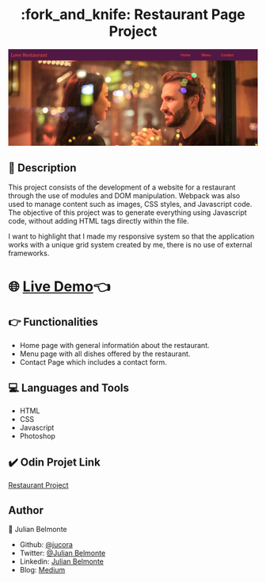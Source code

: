 <h1 align="center">:fork_and_knife: Restaurant Page Project</h1>

<p align="center">
  <img src="src/images/restaurant.png">
</p>

## :pencil: Description

This project consists of the development of a website for a restaurant through the use of modules and DOM manipulation. Webpack was also used to manage content such as images, CSS styles, and Javascript code. The objective of this project was to generate everything using Javascript code, without adding HTML tags directly within the file.

I want to highlight that I made my responsive system so that the application works with a unique grid system created by me, there is no use of external frameworks.

# :globe_with_meridians: [Live Demo](https://raw.githack.com/jucora/Restaurant-Page/master/dist/index.html):point_left:

## :point_right: Functionalities

- Home page with general informatión about the restaurant.
- Menu page with all dishes offered by the restaurant.
- Contact Page which includes a contact form.

## :computer: Languages and Tools

- HTML
- CSS
- Javascript
- Photoshop

## :heavy_check_mark: Odin Projet Link

[Restaurant Project](https://www.theodinproject.com/courses/javascript/lessons/restaurant-page)

## Author

:man: Julian Belmonte

- Github: [@jucora](https://github.com/jucora)
- Twitter: [@Julian Belmonte](twitter.com/JulianBelmonte)
- Linkedin: [Julian Belmonte](linkedin.com/in/julianbel)
- Blog: [Medium](https://medium.com/@artjulius)
